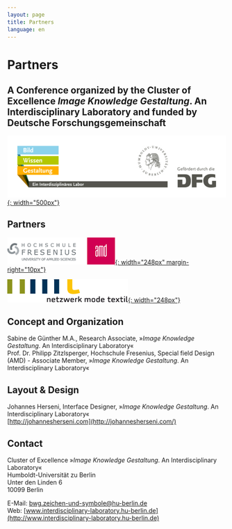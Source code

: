 ```yaml
---
layout: page
title: Partners
language: en
---
```


# Partners

## A Conference organized by the Cluster of Excellence _Image Knowledge Gestaltung_. An Interdisciplinary Laboratory and funded by Deutsche Forschungsgemeinschaft

[![Logo Exzellenzcluster Bild Wissen Gestaltung](../images/bwg.jpg){: width="500px"}](https://www.interdisciplinary-laboratory.hu-berlin.de)

## Partners

[![Logo Hochschule Fresenius AMD](../images/amd.png){: width="248px" margin-right="10px"}](http://www.amdnet.de)

[![Logo Netzwerk Mode Textil](../images/nmt.png){: width="248px"}](http://www.netzwerk-mode-textil.de)

## Concept and Organization

Sabine de Günther M.A., Research Associate, »_Image Knowledge Gestaltung_. An Interdisciplinary Laboratory«  
Prof. Dr. Philipp Zitzlsperger, Hochschule Fresenius, Special field Design (AMD) - Associate Member, »_Image Knowledge Gestaltung_. An Interdisciplinary Laboratory«

## Layout & Design

Johannes Herseni, Interface Designer, »_Image Knowledge Gestaltung_. An Interdisciplinary Laboratory«   
[http://johannesherseni.com](http://johannesherseni.com/)

## Contact

Cluster of Excellence »_Image Knowledge Gestaltung_. An Interdisciplinary Laboratory«  
Humboldt-Universität zu Berlin  
Unter den Linden 6  
10099 Berlin  

E-Mail: [bwg.zeichen-und-symbole@hu-berlin.de](mailto:bwg.zeichen-und-symbole@hu-berlin.de)  
Web: [www.interdisciplinary-laboratory.hu-berlin.de](http://www.interdisciplinary-laboratory.hu-berlin.de)

